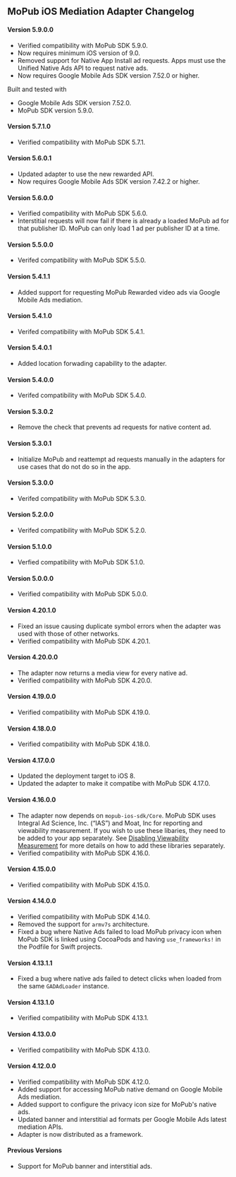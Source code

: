 ## MoPub iOS Mediation Adapter Changelog

#### Version 5.9.0.0
- Verified compatibility with MoPub SDK 5.9.0.
- Now requires minimum iOS version of 9.0.
- Removed support for Native App Install ad requests. Apps must use the Unified Native Ads API to request native ads.
- Now requires Google Mobile Ads SDK version 7.52.0 or higher.

Built and tested with
- Google Mobile Ads SDK version 7.52.0.
- MoPub SDK version 5.9.0.

#### Version 5.7.1.0
- Verified compatibility with MoPub SDK 5.7.1.

#### Version 5.6.0.1
- Updated adapter to use the new rewarded API.
- Now requires Google Mobile Ads SDK version 7.42.2 or higher.

#### Version 5.6.0.0
- Verified compatibility with MoPub SDK 5.6.0.
- Interstitial requests will now fail if there is already a loaded MoPub ad for that publisher ID. MoPub can only load 1 ad per publisher ID at a time.

#### Version 5.5.0.0
- Verifed compatibility with MoPub SDK 5.5.0.

#### Version 5.4.1.1
- Added support for requesting MoPub Rewarded video ads via Google Mobile Ads mediation.

#### Version 5.4.1.0
- Verifed compatibility with MoPub SDK 5.4.1.

#### Version 5.4.0.1
- Added location forwading capability to the adapter.

#### Version 5.4.0.0
- Verifed compatibility with MoPub SDK 5.4.0.

#### Version 5.3.0.2
- Remove the check that prevents ad requests for native content ad.

#### Version 5.3.0.1
- Initialize MoPub and reattempt ad requests manually in the adapters for use cases that do not do so in the app.

#### Version 5.3.0.0
- Verifed compatibility with MoPub SDK 5.3.0.

#### Version 5.2.0.0
- Verifed compatibility with MoPub SDK 5.2.0.

#### Version 5.1.0.0
- Verfied compatibility with MoPub SDK 5.1.0.

#### Version 5.0.0.0
- Verified compatibility with MoPub SDK 5.0.0.

#### Version 4.20.1.0
- Fixed an issue causing duplicate symbol errors when the adapter was used with
  those of other networks.
- Verified compatibility with MoPub SDK 4.20.1.

#### Version 4.20.0.0
- The adapter now returns a media view for every native ad.
- Verified compatibility with MoPub SDK 4.20.0.

#### Version 4.19.0.0
- Verified compatibility with MoPub SDK 4.19.0.

#### Version 4.18.0.0
- Verified compatibility with MoPub SDK 4.18.0.

#### Version 4.17.0.0
- Updated the deployment target to iOS 8.
- Updated the adapter to make it compatibe with MoPub SDK 4.17.0.

#### Version 4.16.0.0
- The adapter now depends on `mopub-ios-sdk/Core`. MoPub SDK uses Integral Ad
  Science, Inc. (“IAS”) and Moat, Inc for reporting and viewability measurement.
  If you wish to use these libaries, they need to be added to your app
  separately. See [Disabling Viewability Measurement](https://github.com/mopub/mopub-ios-sdk#disabling-viewability-measurement)
  for more details on how to add these libraries separately.
- Verified compatibility with MoPub SDK 4.16.0.

#### Version 4.15.0.0
- Verified compatibility with MoPub SDK 4.15.0.

#### Version 4.14.0.0
- Verified compatibility with MoPub SDK 4.14.0.
- Removed the support for `armv7s` architecture.
- Fixed a bug where Native Ads failed to load MoPub privacy icon when MoPub SDK
  is linked using CocoaPods and having `use_frameworks!` in the Podfile for
  Swift projects.

#### Version 4.13.1.1
- Fixed a bug where native ads failed to detect clicks when loaded from the same
  `GADAdLoader` instance.

#### Version 4.13.1.0
- Verified compatibility with MoPub SDK 4.13.1.

#### Version 4.13.0.0
- Verified compatibility with MoPub SDK 4.13.0.

#### Version 4.12.0.0
- Verified compatibility with MoPub SDK 4.12.0.
- Added support for accessing MoPub native demand on Google Mobile Ads
  mediation.
- Added support to configure the privacy icon size for MoPub's native ads.
- Updated banner and interstitial ad formats per Google Mobile Ads latest
  mediation APIs.
- Adapter is now distributed as a framework.

#### Previous Versions
- Support for MoPub banner and interstitial ads.
